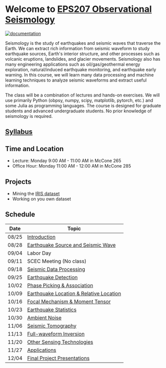 # Welcome to [EPS207 Observational Seismology](https://ai4eps.github.io/EPS207_Observational_Seismology/)
[![documentation](https://github.com/ai4eps/EPS207_Observational_Seismology/actions/workflows/docs.yml/badge.svg)](https://ai4eps.github.io/EPS207_Observational_Seismology/)

Seismology is the study of earthquakes and seismic waves that traverse the Earth. We can extract rich information from seismic waveform to study earthquake sources, Earth's interior structure, and other processes such as volcanic eruptions, landslides, and glacier movements. Seismology also has many engineering applications such as oil/gas/geothermal energy exploration, natural/induced earthquake monitoring, and earthquake early warning.
In this course, we will learn many data processing and machine learning techniques to analyze seismic waveforms and extract useful information.

The class will be a combination of lectures and hands-on exercises. We will use primarily Python (obpsy, numpy, scipy, matplotlib, pytorch, etc.) and some Julia as programming languages. The course is designed for graduate students and advanced undergraduate students. No prior knowledge of seismology is required.

## [Syllabus](syllabus.md)

## Time and Location
- Lecture: Monday 9:00 AM - 11:00 AM in McCone 265
- Office Hour: Monday 11:00 AM - 12:00 AM in McCone 285

## Projects
- Mining the [IRIS dataset](http://ds.iris.edu/gmap/#starttime=2023-01-01&network=*&datacenter=IRISDMC&plates=on&planet=earth)
- Working on you own dataset

## Schedule

| Date | Topic |
| --- | --- |
| 08/25 | [Introduction](lectures/00_introduction.html) |
| 08/28 | [Earthquake Source and Seismic Wave](lectures/01_earthquake_source.html) |
| 09/04 | Labor Day |
| 09/11 | SCEC Meeting (No class) |
| 09/18 | [Seismic Data Processing]() |
| 09/25 | [Earthquake Detection]() |
| 10/02 | [Phase Picking & Association]() |
| 10/09 | [Earthquake Location & Relative Location]() |
| 10/16 | [Focal Mechanism & Moment Tensor]() |
| 10/23 | [Earthquake Statistics]() |
| 10/30 | [Ambient Noise]() |
| 11/06 | [Seismic Tomography]() |
| 11/13 | [Full-waveform Inversion]() |
| 11/20 | [Other Sensing Technologies]() |
| 11/27 | [Applications]() |
| 12/04 | [Final Project Presentations]() |